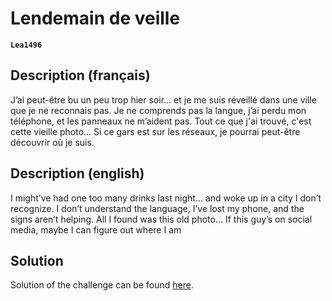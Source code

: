 # Lendemain de veille

**`Lea1496`** [](https://github.com/Lea1496)

## Description (français)

J’ai peut-être bu un peu trop hier soir... et je me suis réveillé dans une ville que je ne reconnais pas. Je ne comprends pas la langue, j’ai perdu mon téléphone, et les panneaux ne m’aident pas. Tout ce que j'ai trouvé, c'est cette vieille photo... Si ce gars est sur les réseaux, je pourrai peut-être découvrir où je suis.

## Description (english)

I might’ve had one too many drinks last night... and woke up in a city I don’t recognize. I don’t understand the language, I’ve lost my phone, and the signs aren’t helping. All I found was this old photo... If this guy’s on social media, maybe I can figure out where I am

## Solution

Solution of the challenge can be found [here](solution/).

